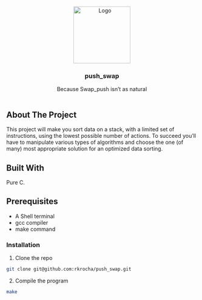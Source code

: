 <br/>
<p align="center">
  <a href="https://github.com/rkrocha/42cursus/blob/master/subjects/02.push_swap.pdf">
    <img src="https://github.com/rkrocha/42cursus/blob/master/badges/push_swape.png" alt="Logo" width="150" height="150">
  </a>

  <h3 align="center">push_swap</h3>

  <p align="center">
    Because Swap_push isn’t as natural
    <br/>
    <br/>
  </p>
</p>



## About The Project

This project will make you sort data on a stack, with a limited set of instructions, using the lowest possible number of actions. To succeed you’ll have to manipulate various types of algorithms and choose the one (of many) most appropriate solution for an optimized data sorting.

## Built With

Pure C.

## Prerequisites

* A Shell terminal
* gcc compiler
* make command

### Installation

1. Clone the repo

```sh
git clone git@github.com:rkrocha/push_swap.git
```

2. Compile the program

```sh
make
```
